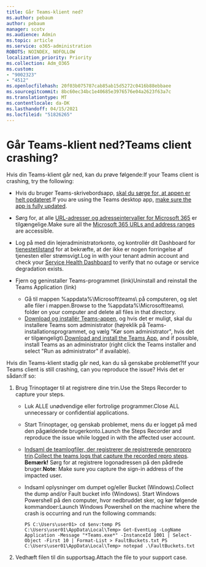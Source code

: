 ```yaml
---
title: Går Teams-klient ned?
ms.author: pebaum
author: pebaum
manager: scotv
ms.audience: Admin
ms.topic: article
ms.service: o365-administration
ROBOTS: NOINDEX, NOFOLLOW
localization_priority: Priority
ms.collection: Adm_O365
ms.custom:
- "9002323"
- "4512"
ms.openlocfilehash: 20f03b075787cab85ab15d5272c0416b88ebbaee
ms.sourcegitcommit: 8bc60ec34bc1e40685e3976576e04a2623f63a7c
ms.translationtype: MT
ms.contentlocale: da-DK
ms.lasthandoff: 04/15/2021
ms.locfileid: "51826265"
---
```

# <a name="teams-client-crashing"></a><span data-ttu-id="1ef5b-102">Går Teams-klient ned?</span><span class="sxs-lookup"><span data-stu-id="1ef5b-102">Teams client crashing?</span></span>

<span data-ttu-id="1ef5b-103">Hvis din Teams-klient går ned, kan du prøve følgende:</span><span class="sxs-lookup"><span data-stu-id="1ef5b-103">If your Teams client is crashing, try the following:</span></span>

- <span data-ttu-id="1ef5b-104">Hvis du bruger Teams-skrivebordsapp, [skal du sørge for, at appen er helt opdateret](https://support.office.com/article/Update-Microsoft-Teams-535a8e4b-45f0-4f6c-8b3d-91bca7a51db1).</span><span class="sxs-lookup"><span data-stu-id="1ef5b-104">If you are using the Teams desktop app, [make sure the app is fully updated](https://support.office.com/article/Update-Microsoft-Teams-535a8e4b-45f0-4f6c-8b3d-91bca7a51db1).</span></span>

- <span data-ttu-id="1ef5b-105">Sørg for, at alle [URL-adresser og adresseintervaller for Microsoft 365](https://docs.microsoft.com/microsoftteams/connectivity-issues) er tilgængelige.</span><span class="sxs-lookup"><span data-stu-id="1ef5b-105">Make sure all the [Microsoft 365 URLs and address ranges](https://docs.microsoft.com/microsoftteams/connectivity-issues) are accessible.</span></span>

- <span data-ttu-id="1ef5b-106">Log på med din lejeradministratorkonto, og kontrollér dit Dashboard for [tjenestetilstand](https://docs.microsoft.com/office365/enterprise/view-service-health) for at bekræfte, at der ikke er nogen forringelse af tjenesten eller strømsvigt.</span><span class="sxs-lookup"><span data-stu-id="1ef5b-106">Log in with your tenant admin account and check your [Service Health Dashboard](https://docs.microsoft.com/office365/enterprise/view-service-health) to verify that no outage or service degradation exists.</span></span>

- <span data-ttu-id="1ef5b-107">Fjern og geninstaller Teams-programmet (link)</span><span class="sxs-lookup"><span data-stu-id="1ef5b-107">Uninstall and reinstall the Teams Application (link)</span></span>
    - <span data-ttu-id="1ef5b-108">Gå til mappen %appdata%\Microsoft\teams\ på computeren, og slet alle filer i mappen.</span><span class="sxs-lookup"><span data-stu-id="1ef5b-108">Browse to the %appdata%\Microsoft\teams\ folder on your computer and delete all files in that directory.</span></span>
    - <span data-ttu-id="1ef5b-109">[Download og installér Teams-appen](https://www.microsoft.com/microsoft-365/microsoft-teams/group-chat-software#office-DesktopAppDownload-ofoushy), og hvis det er muligt, skal du installere Teams som administrator (højreklik på Teams-installationsprogrammet, og vælg "Kør som administrator", hvis det er tilgængeligt).</span><span class="sxs-lookup"><span data-stu-id="1ef5b-109">[Download and install the Teams App](https://www.microsoft.com/microsoft-365/microsoft-teams/group-chat-software#office-DesktopAppDownload-ofoushy), and if possible, install Teams as an administrator (right click the Teams installer and select "Run as administrator" if available).</span></span>

<span data-ttu-id="1ef5b-110">Hvis din Teams-klient stadig går ned, kan du så genskabe problemet?</span><span class="sxs-lookup"><span data-stu-id="1ef5b-110">If your Teams client is still crashing, can you reproduce the issue?</span></span> <span data-ttu-id="1ef5b-111">Hvis det er sådan:</span><span class="sxs-lookup"><span data-stu-id="1ef5b-111">If so:</span></span>

1. <span data-ttu-id="1ef5b-112">Brug Trinoptager til at registrere dine trin.</span><span class="sxs-lookup"><span data-stu-id="1ef5b-112">Use the Steps Recorder to capture your steps.</span></span>
    - <span data-ttu-id="1ef5b-113">Luk ALLE unødvendige eller fortrolige programmer.</span><span class="sxs-lookup"><span data-stu-id="1ef5b-113">Close ALL unnecessary or confidential applications.</span></span>
    - <span data-ttu-id="1ef5b-114">Start Trinoptager, og genskab problemet, mens du er logget på med den pågældende brugerkonto.</span><span class="sxs-lookup"><span data-stu-id="1ef5b-114">Launch the Steps Recorder and reproduce the issue while logged in with the affected user account.</span></span>
    - <span data-ttu-id="1ef5b-115">[Indsaml de teamlogfiler, der registrerer de registrerede genpropro trin](https://docs.microsoft.com/microsoftteams/log-files).</span><span class="sxs-lookup"><span data-stu-id="1ef5b-115">[Collect the teams logs that capture the recorded repro steps](https://docs.microsoft.com/microsoftteams/log-files).</span></span> <span data-ttu-id="1ef5b-116">**Bemærk!** Sørg for at registrere logonadressen på den pådrede bruger.</span><span class="sxs-lookup"><span data-stu-id="1ef5b-116">**Note**: Make sure you capture the sign-in address of the impacted user.</span></span>
    - <span data-ttu-id="1ef5b-117">Indsaml oplysninger om dumpet og/eller Bucket (Windows).</span><span class="sxs-lookup"><span data-stu-id="1ef5b-117">Collect the dump and/or Fault bucket info (Windows).</span></span> <span data-ttu-id="1ef5b-118">Start Windows Powershell på den computer, hvor nedbruddet sker, og kør følgende kommandoer:</span><span class="sxs-lookup"><span data-stu-id="1ef5b-118">Launch Windows Powershell on the machine where the crash is occurring and run the following commands:</span></span>

        `
        PS C:\Users\user01> cd $env:temp
        PS C:\Users\user01\AppData\Local\Temp> Get-EventLog -LogName Application -Message "*Teams.exe*" -InstanceId 1001 | Select-Object -First 10 | Format-List > FaultBuckets.txt
        PS C:\Users\user01\AppData\Local\Temp> notepad .\FaultBuckets.txt
        `
    
2. <span data-ttu-id="1ef5b-119">Vedhæft filen til din supportsag.</span><span class="sxs-lookup"><span data-stu-id="1ef5b-119">Attach the file to your support case.</span></span>
